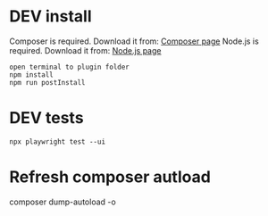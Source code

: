 # DEV install

Composer is required. Download it from: [Composer page](https://getcomposer.org/download/)
Node.js is required. Download it from: [Node.js page](https://nodejs.org/en/download/current)

```
open terminal to plugin folder
npm install
npm run postInstall
```

# DEV tests

```
npx playwright test --ui
```

# Refresh composer autload

composer dump-autoload -o
